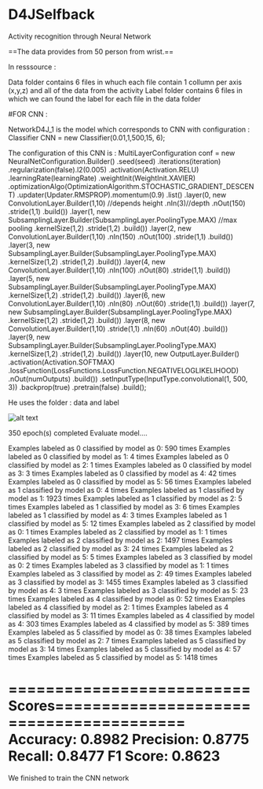 # D4JSelfback
Activity recognition through Neural Network

==The data provides from 50 person from wrist.==

In resssource :

Data folder contains 6 files in whuch each file contain 1 collumn per axis (x,y,z) and all of the data from the activity
Label folder contains 6 files in which we can found the label for each file in the data folder

#FOR CNN : 

NetworkD4J_1 is the model which corresponds to CNN with configuration : Classifier CNN = new Classifier(0.01,1,500,15, 6);

The configuration of this CNN is  : 
MultiLayerConfiguration conf = new NeuralNetConfiguration.Builder()
                .seed(seed)
                .iterations(iteration)
                .regularization(false).l2(0.005)
                .activation(Activation.RELU)
                .learningRate(learningRate)
                .weightInit(WeightInit.XAVIER)
                .optimizationAlgo(OptimizationAlgorithm.STOCHASTIC_GRADIENT_DESCENT)
                .updater(Updater.RMSPROP).momentum(0.9)
                .list()
                .layer(0, new ConvolutionLayer.Builder(1,10) //depends height
                        .nIn(3)//depth
                        .nOut(150)
                        .stride(1,1)
                        .build())
                .layer(1, new SubsamplingLayer.Builder(SubsamplingLayer.PoolingType.MAX) //max pooling
                        .kernelSize(1,2)
                        .stride(1,2)
                        .build())
                .layer(2, new ConvolutionLayer.Builder(1,10)
                        .nIn(150)
                        .nOut(100)
                        .stride(1,1)
                        .build())
                .layer(3, new SubsamplingLayer.Builder(SubsamplingLayer.PoolingType.MAX)
                        .kernelSize(1,2)
                        .stride(1,2)
                        .build())
                .layer(4, new ConvolutionLayer.Builder(1,10)
                        .nIn(100)
                        .nOut(80)
                        .stride(1,1)
                        .build())
                .layer(5, new SubsamplingLayer.Builder(SubsamplingLayer.PoolingType.MAX)
                        .kernelSize(1,2)
                        .stride(1,2)
                        .build())
                .layer(6, new ConvolutionLayer.Builder(1,10)
                        .nIn(80)
                        .nOut(60)
                        .stride(1,1)
                        .build())
                .layer(7, new SubsamplingLayer.Builder(SubsamplingLayer.PoolingType.MAX)
                        .kernelSize(1,2)
                        .stride(1,2)
                        .build())
                .layer(8, new ConvolutionLayer.Builder(1,10)
                        .stride(1,1)
                        .nIn(60)
                        .nOut(40)
                        .build())
                .layer(9, new SubsamplingLayer.Builder(SubsamplingLayer.PoolingType.MAX)
                        .kernelSize(1,2)
                        .stride(1,2)
                        .build())
                .layer(10, new OutputLayer.Builder()
                        .activation(Activation.SOFTMAX)
                        .lossFunction(LossFunctions.LossFunction.NEGATIVELOGLIKELIHOOD)
                        .nOut(numOutputs)
                        .build())
                .setInputType(InputType.convolutional(1, 500, 3))
                .backprop(true)
                .pretrain(false)
                .build();

He uses the folder : data and label

![alt text](https://raw.githubusercontent.com/username/projectname/branch/path/to/img.png)

350 epoch(s) completed
Evaluate model....

Examples labeled as 0 classified by model as 0: 590 times
Examples labeled as 0 classified by model as 1: 4 times
Examples labeled as 0 classified by model as 2: 1 times
Examples labeled as 0 classified by model as 3: 3 times
Examples labeled as 0 classified by model as 4: 42 times
Examples labeled as 0 classified by model as 5: 56 times
Examples labeled as 1 classified by model as 0: 4 times
Examples labeled as 1 classified by model as 1: 1923 times
Examples labeled as 1 classified by model as 2: 5 times
Examples labeled as 1 classified by model as 3: 6 times
Examples labeled as 1 classified by model as 4: 3 times
Examples labeled as 1 classified by model as 5: 12 times
Examples labeled as 2 classified by model as 0: 1 times
Examples labeled as 2 classified by model as 1: 1 times
Examples labeled as 2 classified by model as 2: 1497 times
Examples labeled as 2 classified by model as 3: 24 times
Examples labeled as 2 classified by model as 5: 5 times
Examples labeled as 3 classified by model as 0: 2 times
Examples labeled as 3 classified by model as 1: 1 times
Examples labeled as 3 classified by model as 2: 49 times
Examples labeled as 3 classified by model as 3: 1455 times
Examples labeled as 3 classified by model as 4: 3 times
Examples labeled as 3 classified by model as 5: 23 times
Examples labeled as 4 classified by model as 0: 52 times
Examples labeled as 4 classified by model as 2: 1 times
Examples labeled as 4 classified by model as 3: 11 times
Examples labeled as 4 classified by model as 4: 303 times
Examples labeled as 4 classified by model as 5: 389 times
Examples labeled as 5 classified by model as 0: 38 times
Examples labeled as 5 classified by model as 2: 7 times
Examples labeled as 5 classified by model as 3: 14 times
Examples labeled as 5 classified by model as 4: 57 times
Examples labeled as 5 classified by model as 5: 1418 times


==========================Scores========================================
 Accuracy:        0.8982
 Precision:       0.8775
 Recall:          0.8477
 F1 Score:        0.8623
========================================================================
We finished to train the CNN network